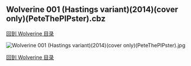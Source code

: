 ## Wolverine 001 (Hastings variant)(2014)(cover only)(PeteThePIPster).cbz


[回到 Wolverine 目录](https://github.com/alicewish/markdown/blob/master/series/Wolverine.md)


![Wolverine 001 (Hastings variant)(2014)(cover only)(PeteThePIPster).jpg](https://wx1.sinaimg.cn/large/6a9fdecaly1fr0yor4wl4j20zk1ix4m2.jpg)

[回到 Wolverine 目录](https://github.com/alicewish/markdown/blob/master/series/Wolverine.md)

